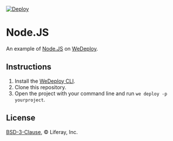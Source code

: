 [![Deploy](https://cdn.wedeploy.com/images/deploy.svg)](https://console.wedeploy.com/deploy?repo=https://github.com/wedeploy-examples/nodejs-example)

# Node.JS

An example of [Node.JS](https://nodejs.org/en/) on [WeDeploy](https://wedeploy.com/).

## Instructions

1. Install the [WeDeploy CLI](https://wedeploy.com/docs/intro/using-the-command-line/).
2. Clone this repository.
3. Open the project with your command line and run `we deploy -p yourproject`.

## License

[BSD-3-Clause](./LICENSE.md), © Liferay, Inc.
